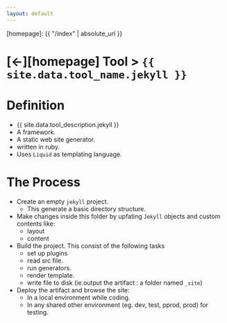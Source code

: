 ```yaml
---
layout: default
---
```



[//]: #(Reference)
[homepage]:   {{ "/index" | absolute_url }}

# [&larr;][homepage] Tool > `{{ site.data.tool_name.jekyll }}`

# Definition
- {{ site.data.tool_description.jekyll }}
- A framework.
- A static web site generator.
- written in ruby.
- Uses `Liquid` as templating language.

# The Process
- Create an empty `jekyll` project.
  - This generate a basic directory structure.
- Make changes inside this folder by upfating `Jekyll` objects and custom contents like:
  - layout
  - content  
- Build the project. This consist of the following tasks
  - set up plugins
  - read src file.
  - run generators.
  - render template.
  - write file to disk (ie.output the artifact : a folder named `_site`)
- Deploy the artifact and browse the site:
  - In a local environment while coding.
  - In any shared other environment (eg. dev, test, pprod, prod) for testing.

